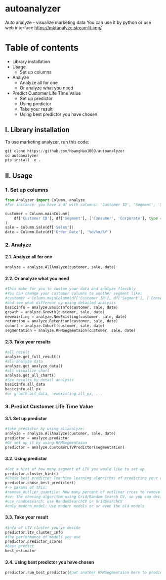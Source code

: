 # autoanalyzer
Auto analyze - visualize marketing data
You can use it by python or use web interface https://mktanalyze.streamlit.app/

# Table of contents
- Library installation
- Usage
  - Set up columns
- Analyze
  - Analyze all for one
  - Or analyze what you need
- Predict Customer Life Time Value
  - Set up predictor
  - Using predictor
  - Take your result
  - Using best predictor you have chosen
  

## I. Library installation
To use marketing analyzer, run this code:
```python
git clone https://github.com/HoangHao1009/autoanalyzer
cd autoanalyzer
pip install -e .
```
## II. Usage
### 1. Set up columns
```python
from Analyzer import Column, analyze
#For instance: you have a df with columns: 'Customer ID', 'Segment', 'Sales', 'Order Date'

customer = Column.mainColunm(
    df['Customer ID'], df['Segment'], ['Consumer', 'Corporate'], type = 'customer'
)
sale = Column.Sale(df['Sales'])
date = Column.Date(df['Order Date'], '%d/%m/%Y')
```
### 2. Analyze
#### 2.1. Analyze all for one
```python
analyze = analyze.AllAnalyze(customer, sale, date)
```
#### 2.2. Or analyze what you need
```python
#This make for you to custom your data and analyze flexibly
#You can change your customer columns to another segment like:
#customer = Column.mainColunm(df['Customer ID'], df['Segment'], ['Consumer', 'Home-Office'], type = 'customer')
#and see what different by using detailed analysis
basicinfo = analyze.BasicInfo(customer, sale, date)
growth = analyze.Growth(customer, sale, date)
newexisting = analyze.NewExisting(customer, sale, date)
retention = analyze.Retention(customer, sale, date)
cohort = analyze.Cohort(customer, sale, date)
segmentation = analyze.RFMSegmentaion(customer, sale, date)
```
#### 2.3. Take your results
```python
#all result
analyze.get_full_result()
#all analyze data
analyze.get_analyze_data()
#all visualize chart
analyze.get_all_chart()
#See results by detail analysis
basicinfo.all_data
basicinfo.all_px
#or growth.all_data, newexisting.all_px, ...

```
### 3. Predict Customer Life Time Value
#### 3.1. Set up predictor
```python
#take predictor by using allanalyze:
analyze = analyze.AllAnalyze(customer, sale, date)
predictor = analyze.predictor
#Or set up it by using RFMSegmentaion
predictor = analyze.CustomerLTVPredictor(segmentation)
```
#### 3.2. Using predictor
```python
#Get a hint of how many segment of LTV you would like to set up
predictor.cluster_hint()
#Chose best predictor (machine learning algorithm) of predicting your data
predictor.chose_best_predictor()
#-> params of this:
#remove_outlier_quantile: how many percent of outliner cross to remove it
#cv: the chosing algorithm using Grid/Random Search CV, so you can decide how many cv
#use_randomsearch: use RandomSearchCV or GridSearchCV
#only_modern_model: Use modern models or or even the old models
```
#### 3.3. Take your result
```python
#info of LTV cluster you've decide
predictor.ltv_cluster_info
#the performance of models you use
predictor.predictor_scores
#best predict
best_estimator
```
#### 3.4. Using best predictor you have chosen
```python
predictor.run_best_predictor(#put another RFMSegmentaion here to predict)
```


